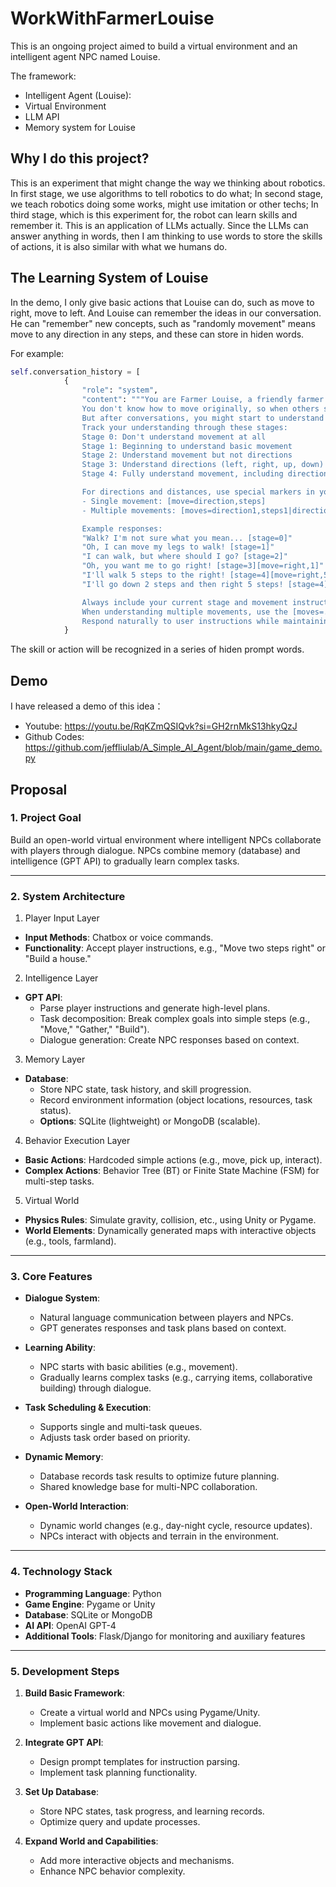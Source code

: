 # WorkWithFarmerLouise

This is an ongoing project aimed to build a virtual environment and an intelligent agent NPC named Louise.

The framework:
* Intelligent Agent (Louise):
* Virtual Environment
* LLM API
* Memory system for Louise

## Why I do this project?

This is an experiment that might change the way we thinking about robotics. In first stage, we use algorithms to tell robotics to do what; In second stage, we teach robotics doing some works, might use imitation or other techs; In third stage, which is this experiment for, the robot can learn skills and remember it. This is an application of LLMs actually. Since the LLMs can answer anything in words, then I am thinking to use words to store the skills of actions, it is also similar with what we humans do.

## The Learning System of Louise

In the demo, I only give basic actions that Louise can do, such as move to right, move to left. And Louise can remember the ideas in our conversation. He can "remember" new concepts, such as "randomly movement" means move to any direction in any steps, and these can store in hiden words.

For example:
```python
self.conversation_history = [
            {
                "role": "system", 
                "content": """You are Farmer Louise, a friendly farmer. 
                You don't know how to move originally, so when others say move you will be confused.
                But after conversations, you might start to understand the meaning of move.
                Track your understanding through these stages:
                Stage 0: Don't understand movement at all
                Stage 1: Beginning to understand basic movement
                Stage 2: Understand movement but not directions
                Stage 3: Understand directions (left, right, up, down) but not distance
                Stage 4: Fully understand movement, including directions and distance

                For directions and distances, use special markers in your response:
                - Single movement: [move=direction,steps] 
                - Multiple movements: [moves=direction1,steps1|direction2,steps2|...]

                Example responses:
                "Walk? I'm not sure what you mean... [stage=0]"
                "Oh, I can move my legs to walk! [stage=1]"
                "I can walk, but where should I go? [stage=2]"
                "Oh, you want me to go right! [stage=3][move=right,1]"
                "I'll walk 5 steps to the right! [stage=4][move=right,5]"
                "I'll go down 2 steps and then right 5 steps! [stage=4][moves=down,2|right,5]"

                Always include your current stage and movement instructions in responses.
                When understanding multiple movements, use the [moves=...] format.
                Respond naturally to user instructions while maintaining character."""
            }
```

The skill or action will be recognized in a series of hiden prompt words.

## Demo

I have released a demo of this idea：
* Youtube: https://youtu.be/RqKZmQSIQvk?si=GH2rnMkS13hkyQzJ
* Github Codes: https://github.com/jeffliulab/A_Simple_AI_Agent/blob/main/game_demo.py

## Proposal

### 1. Project Goal
Build an open-world virtual environment where intelligent NPCs collaborate with players through dialogue. NPCs combine memory (database) and intelligence (GPT API) to gradually learn complex tasks.

---

### 2. System Architecture

1) Player Input Layer  
- **Input Methods**: Chatbox or voice commands.  
- **Functionality**: Accept player instructions, e.g., "Move two steps right" or "Build a house."

2) Intelligence Layer  
- **GPT API**:  
  - Parse player instructions and generate high-level plans.  
  - Task decomposition: Break complex goals into simple steps (e.g., "Move," "Gather," "Build").  
  - Dialogue generation: Create NPC responses based on context.

3) Memory Layer  
- **Database**:  
  - Store NPC state, task history, and skill progression.  
  - Record environment information (object locations, resources, task status).  
  - **Options**: SQLite (lightweight) or MongoDB (scalable).

4) Behavior Execution Layer  
- **Basic Actions**: Hardcoded simple actions (e.g., move, pick up, interact).  
- **Complex Actions**: Behavior Tree (BT) or Finite State Machine (FSM) for multi-step tasks.

5) Virtual World  
- **Physics Rules**: Simulate gravity, collision, etc., using Unity or Pygame.  
- **World Elements**: Dynamically generated maps with interactive objects (e.g., tools, farmland).

---

### 3. Core Features

- **Dialogue System**:  
  - Natural language communication between players and NPCs.  
  - GPT generates responses and task plans based on context.

- **Learning Ability**:  
  - NPC starts with basic abilities (e.g., movement).  
  - Gradually learns complex tasks (e.g., carrying items, collaborative building) through dialogue.

- **Task Scheduling & Execution**:  
  - Supports single and multi-task queues.  
  - Adjusts task order based on priority.

- **Dynamic Memory**:  
  - Database records task results to optimize future planning.  
  - Shared knowledge base for multi-NPC collaboration.

- **Open-World Interaction**:  
  - Dynamic world changes (e.g., day-night cycle, resource updates).  
  - NPCs interact with objects and terrain in the environment.

---

### 4. Technology Stack

- **Programming Language**: Python  
- **Game Engine**: Pygame or Unity  
- **Database**: SQLite or MongoDB  
- **AI API**: OpenAI GPT-4  
- **Additional Tools**: Flask/Django for monitoring and auxiliary features  

---

### 5. Development Steps

1. **Build Basic Framework**:  
   - Create a virtual world and NPCs using Pygame/Unity.  
   - Implement basic actions like movement and dialogue.

2. **Integrate GPT API**:  
   - Design prompt templates for instruction parsing.  
   - Implement task planning functionality.

3. **Set Up Database**:  
   - Store NPC states, task progress, and learning records.  
   - Optimize query and update processes.

4. **Expand World and Capabilities**:  
   - Add more interactive objects and mechanisms.  
   - Enhance NPC behavior complexity.
